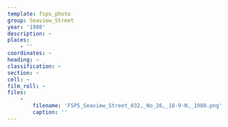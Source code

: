 ```yaml
---
template: fsps_photo
group: Seaview_Street
year: '1980'
description: ~
places:
    - ''
coordinates: ~
heading: ~
classification: ~
section: ~
cell: ~
film_roll: ~
files:
    -
        filename: 'FSPS_Seaview_Street_032,_No_26,_18-9-N,_1980.png'
        caption: ''
---
```

